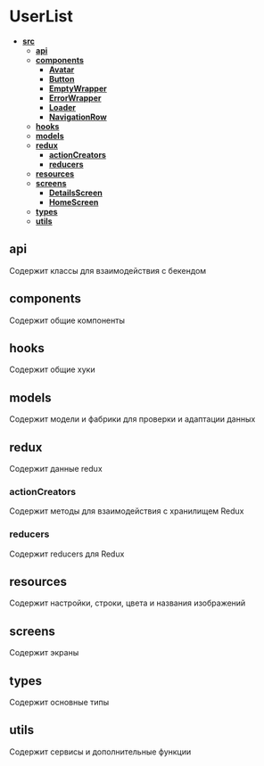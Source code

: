 # UserList


<!-- tree generated by markdown-notes-tree starts here -->

- [**src**](src)
    - [**api**](src/api)
    - [**components**](src/components)
        - [**Avatar**](src/components/Avatar)
        - [**Button**](src/components/Button)
        - [**EmptyWrapper**](src/components/EmptyWrapper)
        - [**ErrorWrapper**](src/components/ErrorWrapper)
        - [**Loader**](src/components/Loader)
        - [**NavigationRow**](src/components/NavigationRow)
    - [**hooks**](src/hooks)
    - [**models**](src/models)
    - [**redux**](src/redux)
        - [**actionCreators**](src/redux/actionCreators)
        - [**reducers**](src/redux/reducers)
    - [**resources**](src/resources)
    - [**screens**](src/screens)
        - [**DetailsScreen**](src/screens/DetailsScreen)
        - [**HomeScreen**](src/screens/HomeScreen)
    - [**types**](src/types)
    - [**utils**](src/utils)

<!-- tree generated by markdown-notes-tree ends here -->

## api

Содержит классы для взаимодействия с бекендом

## components

Содержит общие компоненты 

## hooks

Содержит общие хуки

## models

Содержит модели и фабрики для проверки и адаптации данных 

## redux

Содержит данные redux

### actionCreators

Содержит методы для взаимодействия с хранилищем Redux

### reducers

Содержит reducers для Redux

## resources

Содержит настройки, строки, цвета и названия изображений

## screens

Содержит экраны


## types

Содержит основные типы

## utils

Содержит сервисы и дополнительные функции
